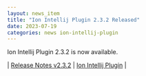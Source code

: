 ```yaml
---
layout: news_item
title: "Ion Intellij Plugin 2.3.2 Released"
date: 2023-07-19
categories: news ion-intellij-plugin
---
```


Ion Intellij Plugin 2.3.2 is now available.

| [Release Notes v2.3.2](https://github.com/amazon-ion/ion-intellij-plugin/releases/tag/v2.3.2) | [Ion Intellij Plugin](https://github.com/amazon-ion/ion-intellij-plugin) |

